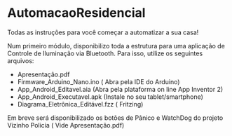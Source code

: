 # AutomacaoResidencial
Todas as instruções para você começar a automatizar a sua casa!

Num primeiro módulo, disponibilizo toda a estrutura para uma aplicação de Controle de Iluminação via Bluetooth. Para isso, utilize os seguintes arquivos:

  - Apresentação.pdf
  - Firmware_Arduino_Nano.ino ( Abra pela IDE do Arduino)
  - App_Android_Editavel.aia (Abra pela plataforma on line App Inventor 2)
  - App_Android_Executavel.apk (Instale no seu tablet/smartphone)
  - Diagrama_Eletrônica_Editável.fzz ( Fritzing)

Em breve será disponibilizado os botões de Pânico e WatchDog do projeto Vizinho Policia ( Vide Apresentação.pdf)
